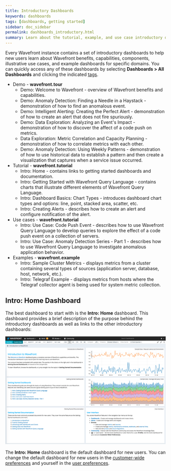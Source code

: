 ```yaml
---
title: Introductory Dashboards
keywords: dashboards
tags: [dashboards, getting started]
sidebar: doc_sidebar
permalink: dashboards_introductory.html
summary: Learn about the tutorial, example, and use case introductory dashboards available in your Wavefront instance.
---
```

Every Wavefront instance contains a set of introductory dashboards to help new users learn about Wavefront benefits, capabilities, components, illustrative use cases, and example dashboards for specific domains.  You can quickly access any of these dashboards by selecting **Dashboards > All Dashboards** and clicking the indicated [tags](tags_overview.html).

- Demo - **wavefront.tour**
  - Demo: Welcome to Wavefront - overview of Wavefront benefits and capabilities.
  - Demo: Anomaly Detection: Finding a Needle in a Haystack - demonstration of how to find an anomalous event.
  - Demo: Intelligent Alerting: Creating the Perfect Alert - demonstration of how to create an alert that does not fire spuriously.
  - Demo: Data Exploration: Analyzing an Event's Impact - demonstration of how to discover the affect of a code push on metrics.
  - Data Exploration: Metric Correlation and Capacity Planning - demonstration of how to correlate metrics with each other.
  - Demo: Anomaly Detection: Using Weekly Patterns - demonstration of how to use historical data to establish a pattern and then create a visualization that captures when a service issue occurred.
- Tutorial - **wavefront.tutorial**
  - Intro: Home - contains links to getting started dashboards and documentation.
  - Intro: Getting Started with Wavefront Query Language - contains charts that illustrate different elements of Wavefront Query Language.
  - Intro: Dashboard Basics: Chart Types - introduces dashboard chart types and options: line, point, stacked area, scatter, etc.
  - Intro: Creating Alerts - describes how to create an alert and configure notification of the alert.
- Use cases - **wavefront.tutorial**
  - Intro: Use Case: Code Push Event - describes how to use Wavefront Query Language to develop queries to explore the effect of a code push event on a collection of servers.
  - Intro: Use Case: Anomaly Detection Series - Part 1 - describes how to use Wavefront Query Language to investigate anomalous application behavior.
- Examples - **wavefront.example**
  - Intro: Sample Cluster Metrics - displays metrics from a cluster containing several types of sources (application server, database, host, network, etc.).
  - Intro: Telegraf Example - displays metrics from hosts where the Telegraf collector agent is being used for system metric collection.

## Intro: Home Dashboard

The best dashboard to start with is the **Intro: Home** dashboard. This dashboard provides a brief description of the purpose behind the introductory dashboards as well as links to the other introductory dashboards:

![intro_home.png](images/intro_home.png)

The **Intro: Home** dashboard is the default dashboard for new users. You can change the default dashboard for new users in the [customer-wide preferences](dashboards_managing.html#prefs) and yourself in the [user preferences](users_prefs_configuring.html).


